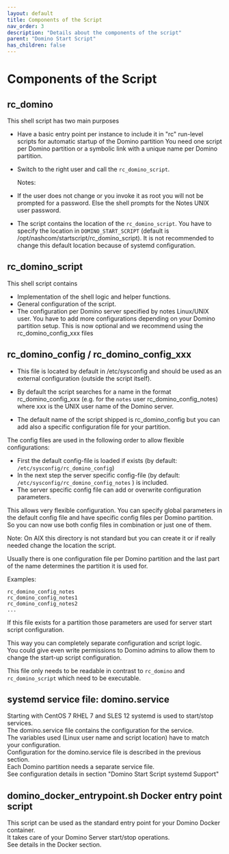 ```yaml
---
layout: default
title: Components of the Script
nav_order: 3
description: "Details about the components of the script"
parent: "Domino Start Script"
has_children: false
---
```


# Components of the Script

## rc_domino

  This shell script has two main purposes

- Have a basic entry point per instance to include it in "rc" run-level
  scripts for automatic startup of the Domino partition
  You need one script per Domino partition or a symbolic link
  with a unique name per Domino partition.

- Switch to the right user and call the `rc_domino_script`.

  Notes:

- If the user does not change or you invoke it as root you will not
  be prompted for a password. Else the shell prompts for the Notes
  UNIX user password.

- The script contains the location of the `rc_domino_script`.
  You have to specify the location in `DOMINO_START_SCRIPT`
  (default is /opt/nashcom/startscript/rc_domino_script).
  It is not recommended to change this default location because of systemd configuration.

## rc_domino_script

  This shell script contains

- Implementation of the shell logic and helper functions.
- General configuration of the script.
- The configuration per Domino server specified by notes Linux/UNIX user.
  You have to add more configurations depending on your Domino partition setup.
  This is now optional and we recommend using the rc_domino_config_xxx files

## rc_domino_config / rc_domino_config_xxx

- This file is located by default in /etc/sysconfig and should be used as an external configuration (outside the script itself).

- By default the script searches for a name in the format rc_domino_config_xxx (e.g. for the `notes` user rc_domino_config_notes)
where xxx is the UNIX user name of the Domino server.

- The default name of the script shipped is rc_domino_config but you can add also a specific configuration file for your partition.

The config files are used in the following order to allow flexible configurations:

- First the default config-file is loaded if exists (by default: `/etc/sysconfig/rc_domino_config`)
- In the next step the server specific config-file (by default: `/etc/sysconfig/rc_domino_config_notes` ) is included.
- The server specific config file can add or overwrite configuration parameters.

This allows very flexible configuration. You can specify global parameters in the default config file and have specific config files per Domino partition.  
So you can now use both config files in combination or just one of them.

Note: On AIX this directory is not standard but you can create it or if really needed change the location the script.

Usually there is one configuration file per Domino partition and the last part of the name
determines the partition it is used for.

Examples:

```
rc_domino_config_notes
rc_domino_config_notes1
rc_domino_config_notes2
...
```

If this file exists for a partition those parameters are used for server start script configuration.

This way you can completely separate configuration and script logic.  
You could give even write permissions to Domino admins to allow them to change the start-up script configuration.

This file only needs to be readable in contrast to `rc_domino` and `rc_domino_script` which need to be executable.

## systemd service file: domino.service

Starting with CentOS 7 RHEL 7 and SLES 12 systemd is used to start/stop services.  
The domino.service file contains the configuration for the service.  
The variables used (Linux user name and script location) have to match your configuration.  
Configuration for the domino.service file is described in the previous section.  
Each Domino partition needs a separate service file.  
See configuration details in section "Domino Start Script systemd Support"

## domino_docker_entrypoint.sh Docker entry point script

This script can be used as the standard entry point for your Domino Docker container.  
It takes care of your Domino Server start/stop operations.  
See details in the Docker section.
